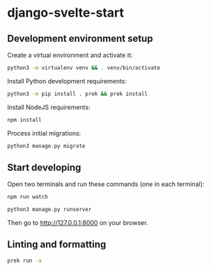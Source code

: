 # django-svelte-start

## Development environment setup

Create a virtual environment and activate it:

```sh
python3 -m virtualenv venv && . venv/bin/activate
```

Install Python development requirements:

```sh
python3 -m pip install . prek && prek install
```

Install NodeJS requirements:

```sh
npm install
```

Process initial migrations:

```sh
python3 manage.py migrate
```

## Start developing

Open two terminals and run these commands (one in each terminal):

```sh
npm run watch
```

```sh
python3 manage.py runserver
```

Then go to <http://127.0.0.1:8000> on your browser.

## Linting and formatting

```sh
prek run -a
```
